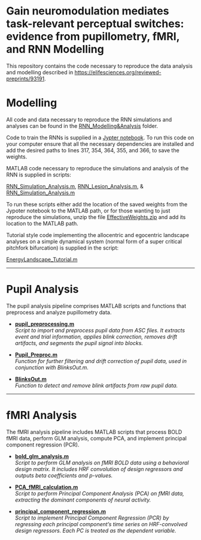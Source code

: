 # Gain neuromodulation mediates task-relevant perceptual switches: evidence from pupillometry, fMRI, and RNN Modelling

This repository contains the code necessary to reproduce the data analysis and modelling described in https://elifesciences.org/reviewed-preprints/93191.

# Modelling 

All code and data necessary to reproduce the RNN simulations and analyses can be found in the [RNN_Modelling&Analysis](https://github.com/cjwhyte/AmbiguousFigures/tree/patch-1/RNN_Modelling%26Analysis) folder. 

Code to train the RNNs is supplied in a [Jypter notebook](https://github.com/cjwhyte/AmbiguousFigures/blob/patch-1/RNN_Modelling%26Analysis/RNNTraining.ipynb). To run this code on your computer ensure that all the necessary dependencies are installed and add the desired paths to lines 317, 354, 364, 355, and 366, to save the weights. 

MATLAB code necessary to reproduce the simulations and analysis of the RNN is supplied in scripts:

[RNN_Simulation_Analysis.m](https://github.com/cjwhyte/AmbiguousFigures/blob/patch-1/RNN_Modelling%26Analysis/RNN_Simulation_Analysis.m), 
[RNN_Lesion_Analysis.m](https://github.com/cjwhyte/AmbiguousFigures/blob/patch-1/RNN_Modelling%26Analysis/RNN_Lesion_Analysis.m), &
[RNN_Simulation_Analysis.m](https://github.com/cjwhyte/AmbiguousFigures/blob/patch-1/RNN_Modelling%26Analysis/RNN_Attractor_Analysis.m)

To run these scripts either add the location of the saved weights from the Jypoter notebook to the MATLAB path, or for those wanting to just reproduce the simulations, unzip the file [EffectiveWeights.zip](https://github.com/cjwhyte/AmbiguousFigures/blob/patch-1/RNN_Modelling%26Analysis/EffectiveWeights.zip) and add its location to the MATLAB path. 

Tutorial style code implementing the allocentric and egocentric landscape analyses on a simple dynamical system (normal form of a super critical pitchfork bifurcation) is supplied in the script:

[EnergyLandscape_Tutorial.m ](https://github.com/cjwhyte/AmbiguousFigures/blob/patch-1/RNN_Modelling%26Analysis/EnergyLandscape_Tutorial.m)

---

# Pupil Analysis

The pupil analysis pipeline comprises MATLAB scripts and functions that preprocess and analyze pupillometry data.

- **[pupil_preprocessing.m](https://github.com/ShineLabUSYD/AmbiguousFigures/tree/main/PupilAnalysis/pupil_preprocessing.m)**  
  *Script to import and preprocess pupil data from ASC files. It extracts event and trial information, applies blink correction, removes drift artifacts, and segments the pupil signal into blocks.*

- **[Pupil_Preproc.m](https://github.com/ShineLabUSYD/AmbiguousFigures/tree/main/PupilAnalysis/Pupil_Preproc.m)**  
  *Function for further filtering and drift correction of pupil data, used in conjunction with BlinksOut.m.*

- **[BlinksOut.m](https://github.com/ShineLabUSYD/AmbiguousFigures/tree/main/PupilAnalysis/BlinksOut.m)**  
  *Function to detect and remove blink artifacts from raw pupil data.*

---

# fMRI Analysis

The fMRI analysis pipeline includes MATLAB scripts that process BOLD fMRI data, perform GLM analysis, compute PCA, and implement principal component regression (PCR).

- **[bold_glm_analysis.m](https://github.com/ShineLabUSYD/AmbiguousFigures/tree/main/fMRIAnalysis/bold_glm_analysis.m)**  
  *Script to perform GLM analysis on fMRI BOLD data using a behavioral design matrix. It includes HRF convolution of design regressors and outputs beta coefficients and p-values.*

- **[PCA_fMRI_calculation.m](https://github.com/ShineLabUSYD/AmbiguousFigures/tree/main/fMRIAnalysis/PCA_fMRI_calculation.m)**  
  *Script to perform Principal Component Analysis (PCA) on fMRI data, extracting the dominant components of neural activity.*

- **[principal_component_regression.m](https://github.com/ShineLabUSYD/AmbiguousFigures/tree/main/fMRIAnalysis/principal_component_regression.m)**  
  *Script to implement Principal Component Regression (PCR) by regressing each principal component’s time series on HRF-convolved design regressors. Each PC is treated as the dependent variable.*

